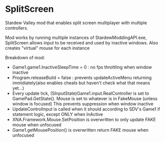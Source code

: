 # SplitScreen
Stardew Valley mod that enables split screen multiplayer with multiple controllers.

Mod works by running multiple instances of StardewModdingAPI.exe, SplitScreen allows input to be received and used by inactive windows. Also creates "virtual" mouse for each instance

Breakdown of mod:
- Game1.game1.InactiveSleepTime = 0 : no fps throttling when window inactive
- Program.releaseBuild = false : prevents updateActiveMenu returning immidiately(also enables cheats but haven't check what that means yet...)
- Every update tick, (SInputState)Game1.input.RealController is set to GamePad.GetState(). Mouse is set to whatever is in FakeMouse (unless window is focused) This prevents suppression when window inactive
- UpdateControlInput is called when it should according to SDV's Game1 if statement logic, except ONLY when InActive
- XNA.Framework.Mouse.SetPosition is overwritten to only update FAKE mouse when unfocused
- Game1.getMousePosition() is overwritten return FAKE mouse when unfocused

